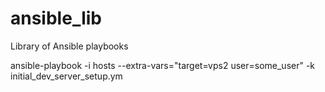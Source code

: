 # ansible_lib
Library of Ansible playbooks

ansible-playbook -i hosts --extra-vars="target=vps2 user=some_user" -k initial_dev_server_setup.ym
